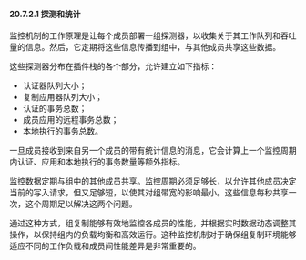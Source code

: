#### 20.7.2.1 探测和统计

监控机制的工作原理是让每个成员部署一组探测器，以收集关于其工作队列和吞吐量的信息。然后，它定期将这些信息传播到组中，与其他成员共享这些数据。

这些探测器分布在插件栈的各个部分，允许建立如下指标：

- 认证器队列大小；
- 复制应用器队列大小；
- 认证的事务总数；
- 成员应用的远程事务总数；
- 本地执行的事务总数。

一旦成员接收到来自另一个成员的带有统计信息的消息，它会计算上一个监控周期内认证、应用和本地执行的事务数量等额外指标。

监控数据定期与组中的其他成员共享。监控周期必须足够长，以允许其他成员决定当前的写入请求，但又足够短，以使其对组带宽的影响最小。这些信息每秒共享一次，这个周期足以解决这两个问题。

通过这种方式，组复制能够有效地监控各成员的性能，并根据实时数据动态调整其操作，以保持组内的负载均衡和高效运行。这种监控机制对于确保组复制环境能够适应不同的工作负载和成员间性能差异是非常重要的。